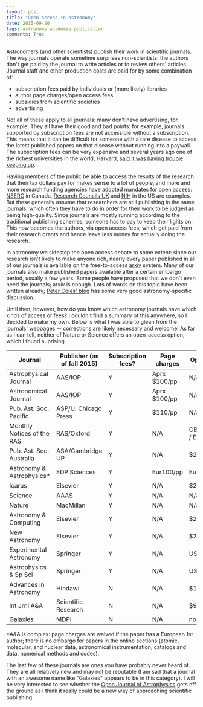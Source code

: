 ```yaml
---
layout: post
title: "Open access in astronomy"
date: 2015-09-20
tags: astronomy academia publication
comments: True
---
```


Astronomers (and other scientists) publish their work in scientific journals. The way journals operate
sometime surprises non-scientists:  the authors don't get paid by the journal to write articles or to review others' articles. 
Journal staff and other production costs are paid for by some combination of:

* subscription fees paid by individuals or (more likely) libraries
* author page charges/open access fees
* subsidies from scientific societies
* advertising

Not all of these apply to all journals: many don't have advertising, for example. They all have their good and bad points: for example,
journals supported by subscription fees are not accessible without a subscription. This means that it can be difficult for someone
with a rare disease to access the latest published papers on that disease without running into a paywall. The subscription fees can be very expensive and several years ago one of the richest universities in the world, Harvard, [said it was having trouble keeping up](http://www.theguardian.com/science/2012/apr/24/harvard-university-journal-publishers-prices).

Having members of the public be able to access the results of the research that their tax dollars pay for makes sense to a lot of people, and more and more research funding agencies have adopted mandates for open access: [NSERC](http://www.nserc-crsng.gc.ca/NSERC-CRSNG/policies-politiques/OpenAccess-LibreAcces_eng.asp) in Canada, [Research Councils UK](http://www.rcuk.ac.uk/research/openaccess/policy/) and
[NIH](https://publicaccess.nih.gov/) in the US are examples. But these generally assume that researchers are still publishing in the same journals, which often they have to do in order for their work to be judged as being high-quality. Since
 journals are mostly running according to the traditional publishing schemes, someone has to pay to keep their lights on. This now becomes the authors, via open access fees, which get paid from their research grants and hence leave less money for actually doing the research.

In astronomy we sidestep the open access debate to some extent: since our research isn't likely to make anyone rich, nearly every paper
published in all of our journals is available on the free-to-access [arxiv](http://arxiv.org) system. Many of our journals also make published papers available after a certain embargo period, usually a few years.
 Some people have proposed that we don't even need the journals; arxiv is enough. Lots of words on this topic have been written already;  [Peter Coles' blog](https://telescoper.wordpress.com/category/open-access/) has some very good astronomy-specific discussion.

Until then, however, how do you know which astronomy journals have which kinds of access or fees? I couldn't find a summary of this anywhere, so I decided to make my own. Below is what I was able to glean from the journals' webpages -- corrections are likely necessary and welcome! As far as I can tell, neither of Nature or Science offers an open-access option, which I found suprising.


| Journal | Publisher (as of fall 2015) | Subscription fees? | Page charges | Open access fees| embargo|
| --------|-----------------------------|--------------------|--------------|-----------------|--------|
| Astrophysical Journal|         AAS/IOP| Y                  | Aprx $100/pp | N/A             | 1-2yr  |
| Astronomical  Journal|         AAS/IOP| Y                  | Aprx $100/pp | N/A             | 1-2yr  |
| Pub. Ast. Soc. Pacific       |     ASP/U. Chicago Press| Y |       $110/pp        | N/A             | 1-2yr  |
| Monthly Notices of the RAS  | RAS/Oxford| Y                | N/A          |  GBP1450 / $2550 / Eur2175 | 3yr|
| Pub. Ast. Soc. Australia          |     ASA/Cambridge UP| Y  | N/A          | $2700           |     N/A|
| Astronomy & Astrophysics* | EDP Sciences | Y                 | Eur100/pp | Eur400    |          1 yr |
| Icarus |               Elsevier        |  Y                | N/A           | $2750    |   2 yr |
| Science | AAAS  | Y         | N/A           | N/A  |   1yr | 
| Nature |                       MacMillan | Y         | N/A           | N/A  |   N/A | 
| Astronomy & Computing | Elsevier |        Y       | N/A           | $2250    |   2 yr |
| New Astronomy | Elsevier |        Y       | N/A           | $2250    |   2 yr |
| Experimental Astronomy | Springer | Y  | N/A|  US$3000/Eur2200 | unclear |
| Astrophysics & Sp Sci | Springer | Y  | N/A|  US$3000/Eur2200 | unclear |
| Advances in Astronomy | Hindawi | N | N/A| $1250 | N/A|
| Int Jrnl A&A |Scientific Research | N | N/A| $999 | N/A|
|Galaxies | MDPI|    N | N/A| none in 2015 | N/A|

*A&A is complex: page charges are waived if the paper has a European 1st author; there is no embargo for papers in the
online sections (atomic, molecular, and nuclear data, astronomical instrumentation, catalogs and data, numerical methods and codes).

The last few of these journals are ones you have probably never heard of. They are all relatively new and may not be reputable
(I am sad that a journal with an awesome name like "Galaxies" appears to be in this category). I will be very interested to see whether
the [Open Journal of Astrophysics](https://github.com/openjournals/theoj) gets off the ground as I think it really could be a new
way of approaching scientific publishing.




